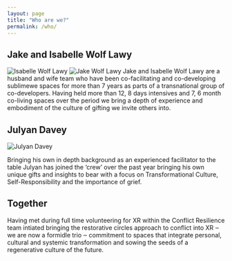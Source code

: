 ```yaml
---
layout: page
title: "Who are we?"
permalink: /who/
---
```


## Jake and Isabelle Wolf Lawy
![Isabelle Wolf Lawy](/sublimewe/images/isa2.jpg#thumbnail)
![Jake Wolf Lawy](/sublimewe/images/jake.png#thumbnail)
Jake and Isabelle Wolf Lawy are a husband and wife team who have been co-facilitating and co-developing sublimewe spaces for more than 7 years as parts of a transnational group of co-developers.  Having held more than 12, 8 days intensives and 7, 6 month co-living spaces over the period we bring a depth of experience and embodiment of the culture of gifting we invite others into.


## Julyan Davey
![Julyan Davey](/sublimewe/images/julyanprofile.jpeg#thumbnail)

Bringing his own in depth background as an experienced facilitator to the table Julyan has joined the ‘crew’ over the past year bringing his own unique gifts and insights to bear with a focus on Transformational Culture, Self-Responsibility and the importance of grief.

## Together
Having met during full time volunteering for XR within the Conflict Resilience team intiated bringing the restorative circles approach to conflict into XR ‒  we are now a formidle trio  ‒  commitment to spaces that integrate personal, cultural and systemic transformation and sowing the seeds of a regenerative culture of the future.

